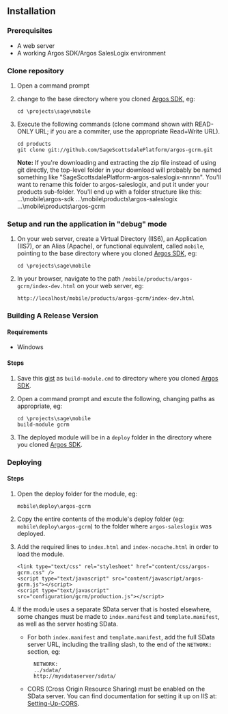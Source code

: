 Installation
------------
### Prerequisites
*	A web server
*   A working Argos SDK/Argos SalesLogix environment

### Clone repository
1.	Open a command prompt
2.	change to the base directory where you cloned [Argos SDK][argos-sdk], eg:

		cd \projects\sage\mobile
3.	Execute the following commands (clone command shown with READ-ONLY URL; if you are a commiter, use the appropriate Read+Write URL).

		cd products
		git clone git://github.com/SageScottsdalePlatform/argos-gcrm.git

    __Note:__ If you're downloading and extracting the zip file instead of using git directly, the top-level folder in your download will probably be named something like "SageScottsdalePlatform-argos-saleslogix-nnnnn". You'll want to rename this folder to argos-saleslogix, and put it under your products sub-folder. You'll end up with a folder structure like this:
        ...\mobile\argos-sdk
        ...\mobile\products\argos-saleslogix
        ...\mobile\products\argos-gcrm

### Setup and run the application in "debug" mode
1.	On your web server, create a Virtual Directory (IIS6), an Application (IIS7), or an Alias (Apache), or functional equivalent, called `mobile`, pointing to the base directory where you cloned [Argos SDK][argos-sdk], eg:

		cd \projects\sage\mobile
2.	In your browser, navigate to the path `/mobile/products/argos-gcrm/index-dev.html` on your web server, eg:

		http://localhost/mobile/products/argos-gcrm/index-dev.html

### Building A Release Version

#### Requirements
*	Windows

#### Steps
1.	Save this [gist](https://gist.github.com/815451) as `build-module.cmd` to directory where you cloned [Argos SDK][argos-sdk].
2.	Open a command prompt and excute the following, changing paths as appropriate, eg:

		cd \projects\sage\mobile
		build-module gcrm
3.	The deployed module will be in a `deploy` folder in the directory where you cloned [Argos SDK][argos-sdk].

### Deploying

#### Steps
1.	Open the deploy folder for the module, eg:

		mobile\deploy\argos-gcrm
2.  Copy the entire contents of the module's deploy folder (eg: `mobile\deploy\argos-gcrm`) to the folder where `argos-saleslogix` was deployed.
3.  Add the required lines to `index.html` and `index-nocache.html` in order to load the module.

        <link type="text/css" rel="stylesheet" href="content/css/argos-gcrm.css" />
        <script type="text/javascript" src="content/javascript/argos-gcrm.js"></script>
        <script type="text/javascript" src="configuration/gcrm/production.js"></script>
4.  If the module uses a separate SData server that is hosted elsewhere, some changes must be made to `index.manifest` and `template.manifest`, as well as the server hosting SData.
    * For both `index.manifest` and `template.manifest`, add the full SData server URL, including the trailing slash, to the end of the `NETWORK:` section, eg:

			NETWORK:
			../sdata/
			http://mysdataserver/sdata/
	* CORS (Cross Origin Resource Sharing) must be enabled on the SData server.  You can find documentation for setting it up on IIS at: [Setting-Up-CORS](https://github.com/SageScottsdalePlatform/argos-sdk/wiki/Setting-Up-CORS).

[argos-sdk]: https://github.com/SageScottsdalePlatform/argos-sdk "Argos SDK Source"